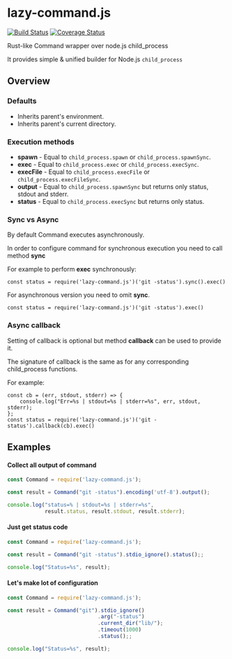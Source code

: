 lazy-command.js
===============
[![Build Status](https://travis-ci.org/DoumanAsh/lazy-command.js.svg?branch=master)](https://travis-ci.org/DoumanAsh/lazy-command.js) [![Coverage Status](https://coveralls.io/repos/github/DoumanAsh/lazy-command.js/badge.svg)](https://coveralls.io/github/DoumanAsh/lazy-command.js)

Rust-like Command wrapper over node.js child_process

It provides simple & unified builder for Node.js `child_process`

## Overview

### Defaults

- Inherits parent's environment.
- Inherits parent's current directory.

### Execution methods

- **spawn** - Equal to `child_process.spawn` or `child_process.spawnSync`.
- **exec** - Equal to `child_process.exec` or `child_process.execSync`.
- **execFile** - Equal to `child_process.execFile` or `child_process.execFileSync`.
- **output** - Equal to `child_process.spawnSync` but returns only status, stdout and stderr.
- **status** - Equal to `child_process.execSync` but returns only status.

### Sync vs Async

By default Command executes asynchronously.

In order to configure command for synchronous execution you need to call method **sync**

For example to perform **exec** synchronously:
```
const status = require('lazy-command.js')('git -status').sync().exec()
```

For asynchronous version you need to omit **sync**.
```
const status = require('lazy-command.js')('git -status').exec()
```

### Async callback

Setting of callback is optional but method **callback** can be used to provide it.

The signature of callback is the same as for any corresponding child_process functions.

For example:
```
const cb = (err, stdout, stderr) => {
    console.log("Err=%s | stdout=%s | stderr=%s", err, stdout, stderr);
};
const status = require('lazy-command.js')('git -status').callback(cb).exec()
```

## Examples

#### Collect all output of command

```javascript
const Command = require('lazy-command.js');

const result = Command("git -status").encoding('utf-8').output();

console.log("status=% | stdout=%s | stderr=%s",
            result.status, result.stdout, result.stderr);
```

#### Just get status code

```javascript
const Command = require('lazy-command.js');

const result = Command("git -status").stdio_ignore().status();;

console.log("Status=%s", result);
```

#### Let's make lot of configuration

```javascript
const Command = require('lazy-command.js');

const result = Command("git").stdio_ignore()
                             .arg("-status")
                             .current_dir("lib/");
                             .timeout(1000)
                             .status();;

console.log("Status=%s", result);
```
